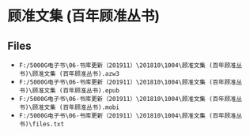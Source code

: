 # 顾准文集 (百年顾准丛书)

## Files

- `F:/5000G电子书\06-书库更新（201911）\201810\1004\顾准文集 (百年顾准丛书)\顾准文集 (百年顾准丛书).azw3`
- `F:/5000G电子书\06-书库更新（201911）\201810\1004\顾准文集 (百年顾准丛书)\顾准文集 (百年顾准丛书).epub`
- `F:/5000G电子书\06-书库更新（201911）\201810\1004\顾准文集 (百年顾准丛书)\顾准文集 (百年顾准丛书).mobi`
- `F:/5000G电子书\06-书库更新（201911）\201810\1004\顾准文集 (百年顾准丛书)\files.txt`
